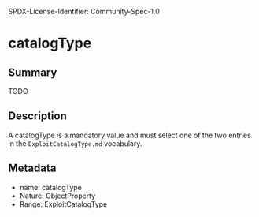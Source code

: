 SPDX-License-Identifier: Community-Spec-1.0

# catalogType

## Summary

TODO

## Description

A catalogType is a mandatory value and must select one of the two entries in the `ExploitCatalogType.md` vocabulary.

## Metadata

- name: catalogType
- Nature: ObjectProperty
- Range: ExploitCatalogType

